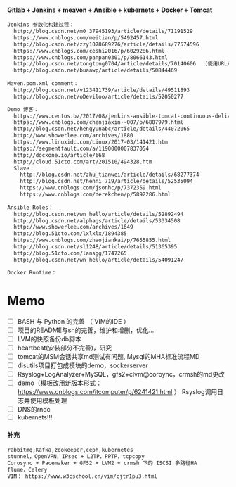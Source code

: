 #### Gitlab + Jenkins + meaven + Ansible + kubernets + Docker + Tomcat
```txt
Jenkins 参数化构建过程：
  http://blog.csdn.net/m0_37945193/article/details/71191529
  https://www.cnblogs.com/meitian/p/5492457.html
  http://blog.csdn.net/zzy1078689276/article/details/77574596
  https://www.cnblogs.com/ceshi2016/p/6029286.html
  https://www.cnblogs.com/panpan0301/p/8066143.html
  http://blog.csdn.net/tongtong0704/article/details/70140606  （使用URL远程触发参数构建）
  http://blog.csdn.net/buaawp/article/details/50844469
  
Maven.pom.xml comment：
  http://blog.csdn.net/v123411739/article/details/49511893
  http://blog.csdn.net/oDeviloo/article/details/52050277

Demo 博客：
  https://www.centos.bz/2017/08/jenkins-ansible-tomcat-continuous-delivery/
  https://www.cnblogs.com/chenjiaxin--007/p/6807979.html
  http://blog.csdn.net/hengyunabc/article/details/44072065
  http://www.showerlee.com/archives/1880
  https://www.linuxidc.com/Linux/2017-03/141421.htm
  https://segmentfault.com/a/1190000007837054
  http://dockone.io/article/668
  http://cloud.51cto.com/art/201510/494328.htm
  Slave：
    http://blog.csdn.net/zhu_tianwei/article/details/68277374
    http://blog.csdn.net/henni_719/article/details/52535094
    https://www.cnblogs.com/jsonhc/p/7372359.html
    https://www.cnblogs.com/derekchen/p/5892286.html
    
Ansible Roles：
  http://blog.csdn.net/wn_hello/article/details/52892494
  http://blog.csdn.net/alphags/article/details/53334508
  http://www.showerlee.com/archives/1649
  http://blog.51cto.com/lxlxlx/1894385
  https://www.cnblogs.com/zhaojiankai/p/7655855.html
  http://blog.csdn.net/sl1248/article/details/51365395
  http://blog.51cto.com/lansgg/1747265
  http://blog.csdn.net/wn_hello/article/details/54091247

Docker Runtime：

```
# Memo

- [ ] BASH 与 Python 的完善 （ VIM的IDE ）
- [ ] 项目的README与sh的完善，维护和增删，优化...
- [ ] LVM的快照备份db脚本
- [ ] heartbeat(安装部分不完善)，研究
- [ ] tomcat的MSM会话共享md测试有问题, Mysql的MHA标准流程MD
- [ ] disutils项目打包成模块的demo，sockerserver
- [ ] Rsyslog+LogAnalyzer+MySQL，gfs2+clvm@coroync，crmsh的md更改
- [ ] demo（模板改用新版本形式：https://www.cnblogs.com/itcomputer/p/6241421.html ） Rsyslog调用日志并使用模板处理
- [ ] DNS的rndc
- [ ] kubernets!!!

#### 补充
```txt
rabbitmq,Kafka,zookeeper,ceph,kubernetes
stunnel，OpenVPN，IPsec + L2TP，PPTP，tcpcopy
Corosync + Pacemaker + GFS2 + LVM2 + crmsh 下的 ISCSI 多路径HA
flume，Celery
VIM： https://www.w3cschool.cn/vim/cjtr1pu3.html
```
